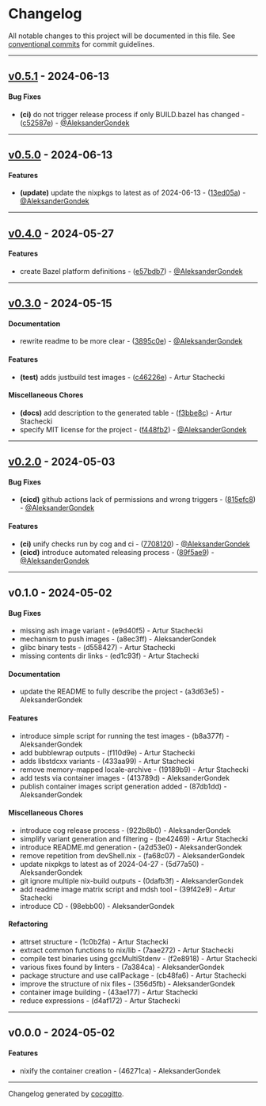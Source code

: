# Changelog
All notable changes to this project will be documented in this file. See [conventional commits](https://www.conventionalcommits.org/) for commit guidelines.

- - -
## [v0.5.1](https://github.com/explore-bzl/starterkit/compare/c52587ef06d334b236b81691846e4d64c8bdc446..v0.5.1) - 2024-06-13
#### Bug Fixes
- **(ci)** do not trigger release process if only BUILD.bazel has changed - ([c52587e](https://github.com/explore-bzl/starterkit/commit/c52587ef06d334b236b81691846e4d64c8bdc446)) - [@AleksanderGondek](https://github.com/AleksanderGondek)

- - -

## [v0.5.0](https://github.com/explore-bzl/starterkit/compare/13ed05a11252593d5ad0f48818af3bc60f1a3ce6..v0.5.0) - 2024-06-13
#### Features
- **(update)** update the nixpkgs to latest as of 2024-06-13 - ([13ed05a](https://github.com/explore-bzl/starterkit/commit/13ed05a11252593d5ad0f48818af3bc60f1a3ce6)) - [@AleksanderGondek](https://github.com/AleksanderGondek)

- - -

## [v0.4.0](https://github.com/explore-bzl/starterkit/compare/e57bdb770bdf87714a04841ac90ff3ff6793b07f..v0.4.0) - 2024-05-27
#### Features
- create Bazel platform definitions - ([e57bdb7](https://github.com/explore-bzl/starterkit/commit/e57bdb770bdf87714a04841ac90ff3ff6793b07f)) - [@AleksanderGondek](https://github.com/AleksanderGondek)

- - -

## [v0.3.0](https://github.com/explore-bzl/starterkit/compare/3895c0e8690314663fab23d69cc687c569abe2c7..v0.3.0) - 2024-05-15
#### Documentation
- rewrite readme to be more clear - ([3895c0e](https://github.com/explore-bzl/starterkit/commit/3895c0e8690314663fab23d69cc687c569abe2c7)) - [@AleksanderGondek](https://github.com/AleksanderGondek)
#### Features
- **(test)** adds justbuild test images - ([c46226e](https://github.com/explore-bzl/starterkit/commit/c46226edb57e975c9c865af21cda83a09042331e)) - Artur Stachecki
#### Miscellaneous Chores
- **(docs)** add description to the generated table - ([f3bbe8c](https://github.com/explore-bzl/starterkit/commit/f3bbe8c9c9752fba8929b31e6f7495a6efd139d8)) - Artur Stachecki
- specify MIT license for the project - ([f448fb2](https://github.com/explore-bzl/starterkit/commit/f448fb251d4eb69b17b107437d6edada0327fad0)) - [@AleksanderGondek](https://github.com/AleksanderGondek)

- - -

## [v0.2.0](https://github.com/explore-bzl/starterkit/compare/7708120866140595a5d4172c4b4e084ab520389b..v0.2.0) - 2024-05-03
#### Bug Fixes
- **(cicd)** github actions lack of permissions and wrong triggers - ([815efc8](https://github.com/explore-bzl/starterkit/commit/815efc8cfcf4f760ef28e3e49a6d51f774522b9d)) - [@AleksanderGondek](https://github.com/AleksanderGondek)
#### Features
- **(ci)** unify checks run by cog and ci - ([7708120](https://github.com/explore-bzl/starterkit/commit/7708120866140595a5d4172c4b4e084ab520389b)) - [@AleksanderGondek](https://github.com/AleksanderGondek)
- **(cicd)** introduce automated releasing process - ([89f5ae9](https://github.com/explore-bzl/starterkit/commit/89f5ae9c55f0f167ccad7188f7eadd3efd964f64)) - [@AleksanderGondek](https://github.com/AleksanderGondek)

- - -

## v0.1.0 - 2024-05-02
#### Bug Fixes
- missing ash image variant - (e9d40f5) - Artur Stachecki
- mechanism to push images - (a8ec3ff) - AleksanderGondek
- glibc binary tests - (d558427) - Artur Stachecki
- missing contents dir links - (ed1c93f) - Artur Stachecki
#### Documentation
- update the README to fully describe the project - (a3d63e5) - AleksanderGondek
#### Features
- introduce simple script for running the test images - (b8a377f) - AleksanderGondek
- add bubblewrap outputs - (f110d9e) - Artur Stachecki
- adds libstdcxx variants - (433aa99) - Artur Stachecki
- remove memory-mapped locale-archive - (19189b9) - Artur Stachecki
- add tests via container images - (413789d) - AleksanderGondek
- publish container images script generation added - (87db1dd) - AleksanderGondek
#### Miscellaneous Chores
- introduce cog release process - (922b8b0) - AleksanderGondek
- simplify variant generation and filtering - (be42469) - Artur Stachecki
- introduce README.md generation - (a2d53e0) - AleksanderGondek
- remove repetition from devShell.nix - (fa68c07) - AleksanderGondek
- update nixpkgs to latest as of 2024-04-27 - (5d77a50) - AleksanderGondek
- git ignore multiple nix-build outputs - (0dafb3f) - AleksanderGondek
- add readme image matrix script and mdsh tool - (39f42e9) - Artur Stachecki
- introduce CD - (98ebb00) - AleksanderGondek
#### Refactoring
- attrset structure - (1c0b2fa) - Artur Stachecki
- extract common functions to nix/lib - (7aae272) - Artur Stachecki
- compile test binaries using gccMultiStdenv - (f2e8918) - Artur Stachecki
- various fixes found by linters - (7a384ca) - AleksanderGondek
- package structure and use callPackage - (cb48fa6) - Artur Stachecki
- improve the structure of nix files - (356d5fb) - AleksanderGondek
- container image building - (43ae177) - Artur Stachecki
- reduce expressions - (d4af172) - Artur Stachecki

- - -

## v0.0.0 - 2024-05-02
#### Features
- nixify the container creation - (46271ca) - AleksanderGondek

- - -

Changelog generated by [cocogitto](https://github.com/cocogitto/cocogitto).